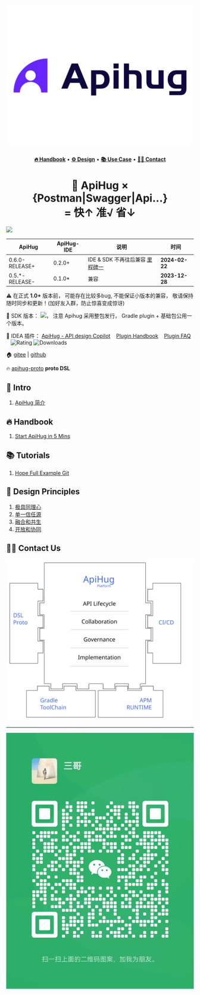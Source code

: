 # ![ApiHug-Logo](./docs/public/image/logo.png)

<p align="center">
  <a href="https://github.com/apihug/apihug.com/blob/master/docs/handbook/README.md"><b>🔥 Handbook</b></a>  •
  <a href="https://github.com/apihug/apihug.com/blob/master/docs/design/README.md"><b>⚙️ Design</b></a> •
  <a href="https://github.com/apihug/apihug.com/blob/master/docs/usecase/README.md"><b>📚  Use Case</b></a> •
  <a href="https://github.com/apihug/apihug.com/blob/master/docs/us/README.md"><b>🙋‍♀️ Contact</b></a>
</p>

<h1 align="center"> 🤗 ApiHug × {Postman|Swagger|Api...} <br/>= 快↑ 准√ 省↓</h1>

<a target="_blank" href="https://search.maven.org/artifact/com.apihug/it-bom"><img src="https://img.shields.io/maven-central/v/com.apihug/it-bom.svg?label=Maven%20Central" /></a>

| ApiHug          | ApiHug-IDE         | 说明        | 时间        |
|-------------|------------|-----------|-----------|
| 0.6.0-RELEASE+     | 0.2.0+       | IDE & SDK 不再往后兼容 [里程碑一](./docs/versions/001-milestone.md)|**2024-02-22**|
| 0.5.*-RELEASE-     | 0.1.0*       | 兼容 |**2023-12-28**|

⚠️ 在正式 **1.0+** 版本前， 可能存在比较多bug, 不能保证小版本的兼容， 敬请保持随时同步和更新！(加好友入群，防止惊喜变成惊讶)

💝 SDK 版本： <a target="_blank" href="https://search.maven.org/artifact/com.apihug/it-bom"><img src="https://img.shields.io/maven-central/v/com.apihug/it-bom.svg?label=Maven%20Central" /></a>， 注意 Apihug 采用整包发行， Gradle plugin + 基础包公用一个版本。

💝 IDEA 插件： [ApiHug - API design Copilot](https://plugins.jetbrains.com/plugin/23534-apihug--api-design-copilot)  &nbsp;&nbsp; [Plugin Handbook](./docs/IDE/README.md)  &nbsp;&nbsp; [Plugin FAQ](./docs/IDE/999_FAQ.md)  &nbsp;&nbsp;   ![Rating](https://img.shields.io/jetbrains/plugin/r/rating/23534-apihug--api-design-copilot) ![Downloads](https://img.shields.io/jetbrains/plugin/d/23534-apihug--api-design-copilot)

🏠 [gitee](https://gitee.com/dearxuecom/apihug.com) | [github](https://github.com/apihug/apihug.com/)

🔥 [apihug-proto](https://github.com/apihug/apihug-proto/)  **proto DSL**

## 🖖 Intro

1. [ApiHug 简介](./docs/introduction/what-is-apihug.md)

## 🔥 Handbook

1. [Start ApiHug in 5 Mins](./docs/handbook/001_very_begin.md)

## 📚 Tutorials

1. [Hope Full Example Git](https://github.com/apihug/apihug-full-demo)

## 💎 Design Principles

1. [极具同理心](./docs/principles/why-empathy-is-important.md)
2. [单一信任源](./docs/principles/why-single-source-of-truth-is-important.md)
3. [融合和共生](./docs/principles/why-leverage-exist-resource.md)
4. [开放和协同](./docs/principles/why-open-is-important.md)

## 🙋‍♀️ Contact Us

![ApiHug](./docs/public/apihug-platform.svg)

---

![Aaron](./docs/public/image/wechat/sange.jpg)